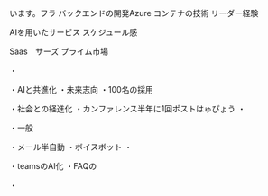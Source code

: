 います。フラ
バックエンドの開発Azure
コンテナの技術
リーダー経験

AIを用いたサービス
スケジュール感


Saas　サーズ
プライム市場

・

・AIと共進化
・未来志向
・100名の採用

・社会との経進化
・カンファレンス半年に1回ポストはゅぴょう
・

・一般

・メール半自動
・ボイスボット
・

・teamsのAI化
・FAQの

・